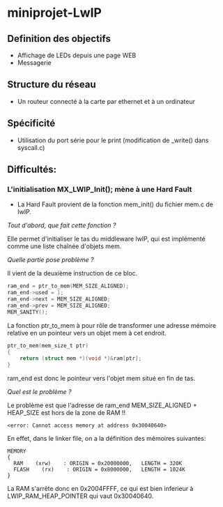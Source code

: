 # miniprojet-LwIP
## Definition des objectifs
- Affichage de LEDs depuis une page WEB
- Messagerie
## Structure du réseau
- Un routeur connecté à la carte par ethernet et à un ordinateur
## Spécificité
- Utilisation du port série pour le print (modification de _write() dans syscall.c)


## Difficultés:
### L'initialisation MX_LWIP_Init(); mène à une Hard Fault
- La Hard Fault provient de la fonction mem_init() du fichier mem.c de lwIP.
  
*Tout d'abord, que fait cette fonction ?*

Elle permet d'initialiser le tas du middleware lwIP, qui est implémenté comme une liste chaînée d'objets mem.

*Quelle partie pose problème ?*

Il vient de la deuxième instruction de ce bloc.
```c
ram_end = ptr_to_mem(MEM_SIZE_ALIGNED);
ram_end->used = 1;
ram_end->next = MEM_SIZE_ALIGNED;
ram_end->prev = MEM_SIZE_ALIGNED;
MEM_SANITY();
```

La fonction ptr_to_mem à pour rôle de transformer une adresse mémoire relative en un pointeur vers un objet mem à cet endroit.

```c
ptr_to_mem(mem_size_t ptr)
{
	return (struct mem *)(void *)&ram[ptr];
}
```
ram_end est donc le pointeur vers l'objet mem situé en fin de tas.

*Quel est le problème ?*

Le problème est que l'adresse de ram_end MEM_SIZE_ALIGNED + HEAP_SIZE est hors de la zone de RAM !!

```<error: Cannot access memory at address 0x30040640>```

En effet, dans le linker file, on a la définition des mémoires suivantes:

```
MEMORY
{
  RAM    (xrw)    : ORIGIN = 0x20000000,   LENGTH = 320K
  FLASH    (rx)    : ORIGIN = 0x8000000,   LENGTH = 1024K
}
```

La RAM s'arrête donc en 0x2004FFFF, ce qui est bien inferieur à LWIP_RAM_HEAP_POINTER qui vaut 0x30040640.
